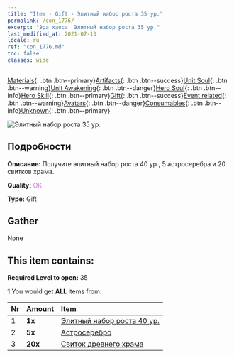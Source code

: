 ```yaml
---
title: "Item - Gift - Элитный набор роста 35 ур."
permalink: /con_1776/
excerpt: "Эра хаоса  Элитный набор роста 35 ур."
last_modified_at: 2021-07-13
locale: ru
ref: "con_1776.md"
toc: false
classes: wide
---
```

 [Materials](/ItemsRU/){: .btn .btn--primary}[Artifacts](/ItemsRU/Artifacts/){: .btn .btn--success}[Unit Soul](/ItemsRU/UnitSoul/){: .btn .btn--warning}[Unit Awakening](/ItemsRU/UnitAwakening/){: .btn .btn--danger}[Hero Soul](/ItemsRU/HeroSoul/){: .btn .btn--info}[Hero Skill](/ItemsRU/HeroSkill/){: .btn .btn--primary}[Gift](/ItemsRU/Gift/){: .btn .btn--success}[Event related](/ItemsRU/Events/){: .btn .btn--warning}[Avatars](/ItemsRU/Avatars/){: .btn .btn--danger}[Consumables](/ItemsRU/Consumables/){: .btn .btn--info}[Unknown](/ItemsRU/Unknown/){: .btn .btn--primary}

 ![Элитный набор роста 35 ур.](/images/t/i_907220.png)

## Подробности
 **Описание:** Получите элитный набор роста 40 ур., 5 астросеребра и 20 свитков храма.

 **Quality:** <span style="color: #DA70D6">OK</span>

 **Type:** Gift

## Gather

  None

## This item contains:

 **Required Level to open:** 35

 1 You would get **ALL** items  from:

  | Nr | Amount |     Item    |
  |:---|:-------|:------------|
  | 1 |  **1x** | [Элитный набор роста 40 ур.](/ItemsRU/con_1777/) |  | 
  | 2 |  **5x** | [Астросеребро](/ItemsRU/con_969/) |  | 
  | 3 |  **20x** | [Свиток древнего храма](/ItemsRU/con_697/) |  | 
